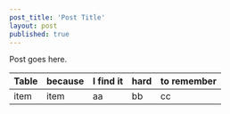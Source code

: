```yaml
---
post_title: 'Post Title'
layout: post
published: true
---
```

Post goes here.

| Table | because | I find it | hard | to remember |
| ----- | ------- | --------- | ---- | ----------- |
| item  | item    | aa        | bb   | cc          |
